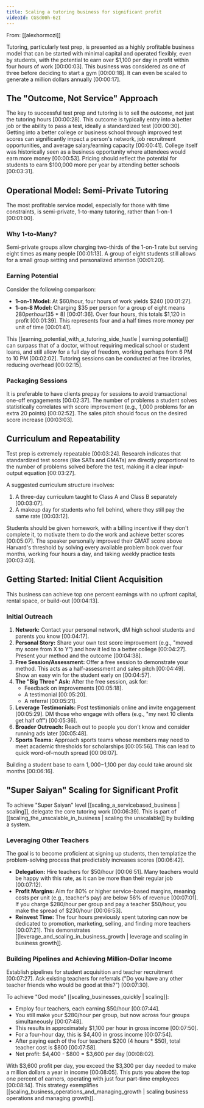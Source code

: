 ```yaml
---
title: Scaling a tutoring business for significant profit
videoId: CGSd00h-6zI
---
```


From: [[alexhormozi]] <br/> 

Tutoring, particularly test prep, is presented as a highly profitable business model that can be started with minimal capital and operated flexibly, even by students, with the potential to earn over $1,100 per day in profit within four hours of work <a class="yt-timestamp" data-t="00:00:03">[00:00:03]</a>. This business was considered as one of three before deciding to start a gym <a class="yt-timestamp" data-t="00:00:18">[00:00:18]</a>. It can even be scaled to generate a million dollars annually <a class="yt-timestamp" data-t="00:00:17">[00:00:17]</a>.

## The "Outcome, Not Service" Approach

The key to successful test prep and tutoring is to sell the *outcome*, not just the tutoring hours <a class="yt-timestamp" data-t="00:00:28">[00:00:28]</a>. This outcome is typically entry into a better job or the ability to pass a test, ideally a standardized test <a class="yt-timestamp" data-t="00:00:30">[00:00:30]</a>. Getting into a better college or business school through improved test scores can significantly impact a person's network, job recruitment opportunities, and average salary/earning capacity <a class="yt-timestamp" data-t="00:00:41">[00:00:41]</a>. College itself was historically seen as a business opportunity where attendees would earn more money <a class="yt-timestamp" data-t="00:00:53">[00:00:53]</a>. Pricing should reflect the potential for students to earn $100,000 more per year by attending better schools <a class="yt-timestamp" data-t="00:03:31">[00:03:31]</a>.

## Operational Model: Semi-Private Tutoring

The most profitable service model, especially for those with time constraints, is semi-private, 1-to-many tutoring, rather than 1-on-1 <a class="yt-timestamp" data-t="00:01:00">[00:01:00]</a>.

### Why 1-to-Many?
Semi-private groups allow charging two-thirds of the 1-on-1 rate but serving eight times as many people <a class="yt-timestamp" data-t="00:01:13">[00:01:13]</a>. A group of eight students still allows for a small group setting and personalized attention <a class="yt-timestamp" data-t="00:01:20">[00:01:20]</a>.

### Earning Potential
Consider the following comparison:
*   **1-on-1 Model:** At $60/hour, four hours of work yields $240 <a class="yt-timestamp" data-t="00:01:27">[00:01:27]</a>.
*   **1-on-8 Model:** Charging $35 per person for a group of eight means $280 per hour ($35 * 8) <a class="yt-timestamp" data-t="00:01:36">[00:01:36]</a>. Over four hours, this totals $1,120 in profit <a class="yt-timestamp" data-t="00:01:39">[00:01:39]</a>. This represents four and a half times more money per unit of time <a class="yt-timestamp" data-t="00:01:41">[00:01:41]</a>.

This [[earning_potential_with_a_tutoring_side_hustle | earning potential]] can surpass that of a doctor, without requiring medical school or student loans, and still allow for a full day of freedom, working perhaps from 6 PM to 10 PM <a class="yt-timestamp" data-t="00:02:02">[00:02:02]</a>. Tutoring sessions can be conducted at free libraries, reducing overhead <a class="yt-timestamp" data-t="00:02:15">[00:02:15]</a>.

### Packaging Sessions
It is preferable to have clients prepay for sessions to avoid transactional one-off engagements <a class="yt-timestamp" data-t="00:02:37">[00:02:37]</a>. The number of problems a student solves statistically correlates with score improvement (e.g., 1,000 problems for an extra 20 points) <a class="yt-timestamp" data-t="00:02:52">[00:02:52]</a>. The sales pitch should focus on the desired score increase <a class="yt-timestamp" data-t="00:03:03">[00:03:03]</a>.

## Curriculum and Repeatability

Test prep is extremely repeatable <a class="yt-timestamp" data-t="00:03:24">[00:03:24]</a>. Research indicates that standardized test scores (like SATs and GMATs) are directly proportional to the number of problems solved before the test, making it a clear input-output equation <a class="yt-timestamp" data-t="00:03:27">[00:03:27]</a>.

A suggested curriculum structure involves:
1.  A three-day curriculum taught to Class A and Class B separately <a class="yt-timestamp" data-t="00:03:07">[00:03:07]</a>.
2.  A makeup day for students who fell behind, where they still pay the same rate <a class="yt-timestamp" data-t="00:03:12">[00:03:12]</a>.

Students should be given homework, with a billing incentive if they don't complete it, to motivate them to do the work and achieve better scores <a class="yt-timestamp" data-t="00:05:07">[00:05:07]</a>. The speaker personally improved their GMAT score above Harvard's threshold by solving every available problem book over four months, working four hours a day, and taking weekly practice tests <a class="yt-timestamp" data-t="00:03:40">[00:03:40]</a>.

## Getting Started: Initial Client Acquisition

This business can achieve top one percent earnings with no upfront capital, rental space, or build-out <a class="yt-timestamp" data-t="00:04:13">[00:04:13]</a>.

### Initial Outreach
1.  **Network:** Contact your personal network, dM high school students and parents you know <a class="yt-timestamp" data-t="00:04:17">[00:04:17]</a>.
2.  **Personal Story:** Share your own test score improvement (e.g., "moved my score from X to Y") and how it led to a better college <a class="yt-timestamp" data-t="00:04:27">[00:04:27]</a>. Present your method and the outcome <a class="yt-timestamp" data-t="00:04:38">[00:04:38]</a>.
3.  **Free Session/Assessment:** Offer a free session to demonstrate your method. This acts as a half-assessment and sales pitch <a class="yt-timestamp" data-t="00:04:49">[00:04:49]</a>. Show an easy win for the student early on <a class="yt-timestamp" data-t="00:04:57">[00:04:57]</a>.
4.  **The "Big Three" Ask:** After the free session, ask for:
    *   Feedback on improvements <a class="yt-timestamp" data-t="00:05:18">[00:05:18]</a>.
    *   A testimonial <a class="yt-timestamp" data-t="00:05:20">[00:05:20]</a>.
    *   A referral <a class="yt-timestamp" data-t="00:05:21">[00:05:21]</a>.
5.  **Leverage Testimonials:** Post testimonials online and invite engagement <a class="yt-timestamp" data-t="00:05:29">[00:05:29]</a>. DM those who engage with offers (e.g., "my next 10 clients get half off") <a class="yt-timestamp" data-t="00:05:36">[00:05:36]</a>.
6.  **Broader Outreach:** Reach out to people you don't know and consider running ads later <a class="yt-timestamp" data-t="00:05:48">[00:05:48]</a>.
7.  **Sports Teams:** Approach sports teams whose members may need to meet academic thresholds for scholarships <a class="yt-timestamp" data-t="00:05:56">[00:05:56]</a>. This can lead to quick word-of-mouth spread <a class="yt-timestamp" data-t="00:06:07">[00:06:07]</a>.

Building a student base to earn $1,000-$1,100 per day could take around six months <a class="yt-timestamp" data-t="00:06:16">[00:06:16]</a>.

## "Super Saiyan" Scaling for Significant Profit

To achieve "Super Saiyan" level [[scaling_a_servicebased_business | scaling]], delegate the core tutoring work <a class="yt-timestamp" data-t="00:06:39">[00:06:39]</a>. This is part of [[scaling_the_unscalable_in_business | scaling the unscalable]] by building a system.

### Leveraging Other Teachers
The goal is to become proficient at signing up students, then templatize the problem-solving process that predictably increases scores <a class="yt-timestamp" data-t="00:06:42">[00:06:42]</a>.
*   **Delegation:** Hire teachers for $50/hour <a class="yt-timestamp" data-t="00:06:51">[00:06:51]</a>. Many teachers would be happy with this rate, as it can be more than their regular job <a class="yt-timestamp" data-t="00:07:12">[00:07:12]</a>.
*   **Profit Margins:** Aim for 80% or higher service-based margins, meaning costs per unit (e.g., teacher's pay) are below 56% of revenue <a class="yt-timestamp" data-t="00:07:01">[00:07:01]</a>. If you charge $280/hour per group and pay a teacher $50/hour, you make the spread of $230/hour <a class="yt-timestamp" data-t="00:06:53">[00:06:53]</a>.
*   **Reinvest Time:** The four hours previously spent tutoring can now be dedicated to promotion, marketing, selling, and finding more teachers <a class="yt-timestamp" data-t="00:07:21">[00:07:21]</a>. This demonstrates [[leverage_and_scaling_in_business_growth | leverage and scaling in business growth]].

### Building Pipelines and Achieving Million-Dollar Income
Establish pipelines for student acquisition and teacher recruitment <a class="yt-timestamp" data-t="00:07:27">[00:07:27]</a>. Ask existing teachers for referrals ("Do you have any other teacher friends who would be good at this?") <a class="yt-timestamp" data-t="00:07:30">[00:07:30]</a>.

To achieve "God mode" [[scaling_businesses_quickly | scaling]]:
*   Employ four teachers, each earning $50/hour <a class="yt-timestamp" data-t="00:07:44">[00:07:44]</a>.
*   You still make your $280/hour per group, but now across four groups simultaneously <a class="yt-timestamp" data-t="00:07:48">[00:07:48]</a>.
*   This results in approximately $1,100 per hour in gross income <a class="yt-timestamp" data-t="00:07:50">[00:07:50]</a>.
*   For a four-hour day, this is $4,400 in gross income <a class="yt-timestamp" data-t="00:07:54">[00:07:54]</a>.
*   After paying each of the four teachers $200 (4 hours * $50), total teacher cost is $800 <a class="yt-timestamp" data-t="00:07:58">[00:07:58]</a>.
*   Net profit: $4,400 - $800 = $3,600 per day <a class="yt-timestamp" data-t="00:08:02">[00:08:02]</a>.

With $3,600 profit per day, you exceed the $3,300 per day needed to make a million dollars a year in income <a class="yt-timestamp" data-t="00:08:05">[00:08:05]</a>. This puts you above the top one percent of earners, operating with just four part-time employees <a class="yt-timestamp" data-t="00:08:14">[00:08:14]</a>. This strategy exemplifies [[scaling_business_operations_and_managing_growth | scaling business operations and managing growth]].